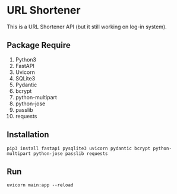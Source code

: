 # URL Shortener

This is a URL Shortener API (but it still working on log-in system).

## Package Require

1. Python3
1. FastAPI
2. Uvicorn
3. SQLite3
4. Pydantic
5. bcrypt
6. python-multipart
7. python-jose
8. passlib
9. requests

## Installation

```sh=
pip3 install fastapi pysqlite3 uvicorn pydantic bcrypt python-multipart python-jose passlib requests
```

## Run

```sh=
uvicorn main:app --reload
```

